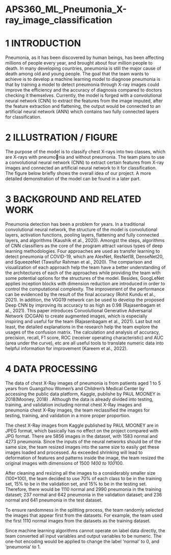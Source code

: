 # APS360_ML_Pneumonia_X-ray_image_classification
# 1 INTRODUCTION
Pneumonia, as it has been discovered by human beings, has been affecting millions of people every year, and brought about four million people to death. In many developing countries, pneumonia is still the major cause of death among old and young people. The goal that the team wants to achieve is to develop a machine learning model to diagnose pneumonia is that by training a model to detect pneumonia through X-ray images could improve the efficiency and the accuracy of diagnosis compared to doctors checking it themselves. Currently, the model is forged with a convolutional neural network (CNN) to extract the features from the image imputed, after the feature extraction and flattening, the output would be connected to an artificial neural network (ANN) which contains two fully connected layers for classification.

# 2 ILLUSTRATION / FIGURE
The purpose of the model is to classify chest X-rays into two classes, which are X-rays with pneumonia and without pneumonia. The team plans to use a convolutional neural network (CNN) to extract certain features from X-ray images and connected an artificial neural network to it for classification. The figure below briefly shows the overall idea of our project. A more detailed demonstration of the model can be found in a later part.

# 3 BACKGROUND AND RELATED WORK
Pneumonia detection has been a problem for years. In a traditional convolutional neural network, the structure of the model is convolutional layers, activation functions, pooling layers, flattening and fully connected layers, and algorithms (Kaushik et al., 2020). Amongst the steps, algorithms of CNN classifiers as the core of the program attract various types of deep learning methodologies. Four approaches are used as transfer learning to detect pneumonia of COVID-19, which are AlexNet, ResNet18, DenseNet20, and SqueezeNet (Tawsifur Rahman et al., 2020). The comparison and visualization of each approach help the team have a better understanding of the architectures of each of the approaches while providing the team with some potential options for the structures of the model. Besides, GoogLeNet applies inception blocks with dimension reduction are introduced in order to control the computational complexity. The improvement of the performance can be evidenced by the result of the final accuracy (Rohit Kundu et al., 2021). In addition, the VGG19 network can be used to develop the proposed Deep CNN by improving its accuracy to as high as 0.98 (Rajasenbagam et al., 2021). This paper introduces Convolutional Generative Adversarial Network (DCGAN) to create augmented images, which is especially inspiring and useful for the team (Rajasenbagam et al., 2021). Last but not least, the detailed explanations in the research help the team explore the usages of the confusion matrix. The calculation and analysis of accuracy, precision, recall, F1 score, ROC (receiver operating characteristic) and AUC (area under the curve), etc are all useful tools to translate numeric data into helpful information for improvement (Kareem et al., 2022).

# 4 DATA PROCESSING
The data of chest X-Ray images of pneumonia is from patients aged 1 to 5 years from Guangzhou Women’s and Children’s Medical Center by accessing the public data platform, Kaggle, publishe by PAUL MOONEY in 2018(Mooney, 2018) . Although the data is already divided into testing, training, and validation including normal chest X-Ray images and pneumonia chest X-Ray images, the team reclassified the images for testing, training, and validation in a more proper proportion.

The chest X-Ray images from Kaggle published by PAUL MOONEY are in JPEG format, which basically has no effect on the project compared with JPG format. There are 5856 images in the dataset, with 1583 normal and 4273 pneumonia. Since the inputs of the neural networks should be of the same size, the team resized images into the same size to easily get these images loaded and processed. As exceeded shrinking will lead to deformation of features and patterns inside the image, the team resized the original images with dimensions of 1500 *1400 to 100*100.

After cleaning and resizing all the images to a considerably smaller size (100*100), the team decided to use 70% of each class to be in the training set, 15% to be in the validation set, and 15% to be in the testing set. Therefore, there would be 1110 normal and 2990 pneumonia in the training dataset; 237 normal and 642 pneumonia in the validation dataset; and 236 normal and 641 pneumonia in the test dataset.

To ensure randomness in the splitting process, the team randomly selected the images that appear first from the datasets. For example, the team used the first 1110 normal images from the datasets as the training dataset.

Since machine learning algorithms cannot operate on label data directly, the team converted all input variables and output variables to be numeric. The one-hot encoding would be applied to change the label ‘normal’ to 0, and ‘pneumonia’ to 1.
